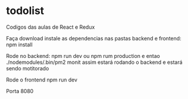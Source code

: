# todolist
Codigos das aulas de React e Redux

Faça download
instale as dependencias nas pastas backend e frontend: npm install

Rode no backend:
npm run dev
ou
npm rum production
e entao
./nodemodules/.bin/pm2 monit
assim estará rodando o backend e estará sendo motitorado

Rode o frontend
npm run dev

Porta 8080
